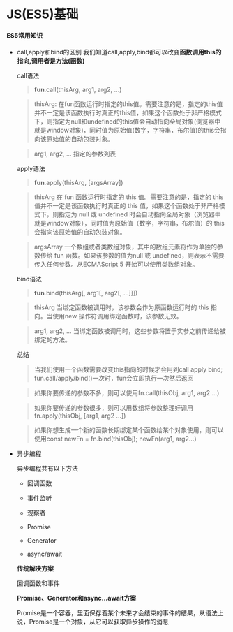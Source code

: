 # JS(ES5)基础

#### ES5常用知识
* call,apply和bind的区别
   我们知道call,apply,bind都可以改变**函数调用this的指向,调用者是方法(函数)**

   call语法
    >**fun**.call(thisArg, arg1, arg2, ...)

    >thisArg: 在fun函数运行时指定的this值。需要注意的是，指定的this值并不一定是该函数执行时真正的this值，如果这个函数处于非严格模式下，则指定为null和undefined的this值会自动指向全局对象(浏览器中就是window对象)，同时值为原始值(数字，字符串，布尔值)的this会指向该原始值的自动包装对象。
    
    >arg1, arg2, ... 指定的参数列表

   apply语法
    >**fun**.apply(thisArg, [argsArray])

    >thisArg 在 fun 函数运行时指定的 this 值。需要注意的是，指定的 this 值并不一定是该函数执行时真正的 this 值，如果这个函数处于非严格模式下，则指定为 null 或 undefined 时会自动指向全局对象（浏览器中就是window对象），同时值为原始值（数字，字符串，布尔值）的 this 会指向该原始值的自动包装对象。
    
    >argsArray 一个数组或者类数组对象，其中的数组元素将作为单独的参数传给 fun 函数。如果该参数的值为null 或 undefined，则表示不需要传入任何参数。从ECMAScript 5 开始可以使用类数组对象。

   bind语法
    >**fun**.bind(thisArg[, arg1[, arg2[, ...]]])
    
    >thisArg 当绑定函数被调用时，该参数会作为原函数运行时的 this 指向。当使用new 操作符调用绑定函数时，该参数无效。
    
    >arg1, arg2, ... 当绑定函数被调用时，这些参数将置于实参之前传递给被绑定的方法。

    总结
    > 当我们使用一个函数需要改变this指向的时候才会用到call apply bind; fun.call/apply/bind()一次时，fun会立即执行一次然后返回

    > 如果你要传递的参数不多，则可以使用fn.call(thisObj, arg1, arg2 ...)
    
    > 如果你要传递的参数很多，则可以用数组将参数整理好调用fn.apply(thisObj, [arg1, arg2 ...])
    
    > 如果你想生成一个新的函数长期绑定某个函数给某个对象使用，则可以使用const newFn = fn.bind(thisObj); newFn(arg1, arg2...)

* 异步编程

   异步编程共有以下方法

   * 回调函数

   * 事件监听

   * 观察者

   * Promise

   * Generator
   
   * async/await
  
   **传统解决方案**

   回调函数和事件

   **Promise、Generator和async...await方案**

   Promise是一个容器，里面保存着某个未来才会结束的事件的结果，从语法上说，Promise是一个对象，从它可以获取异步操作的消息

